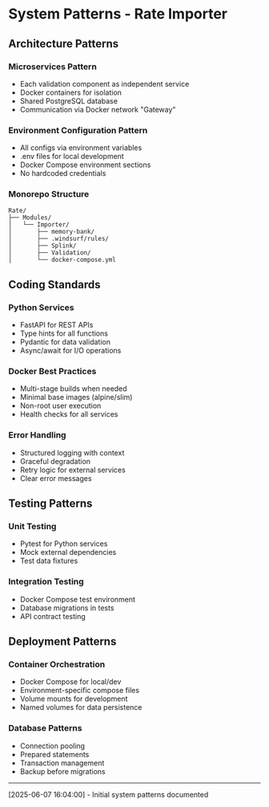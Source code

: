 # System Patterns - Rate Importer

## Architecture Patterns

### Microservices Pattern
- Each validation component as independent service
- Docker containers for isolation
- Shared PostgreSQL database
- Communication via Docker network "Gateway"

### Environment Configuration Pattern
- All configs via environment variables
- .env files for local development
- Docker Compose environment sections
- No hardcoded credentials

### Monorepo Structure
```
Rate/
├── Modules/
│   └── Importer/
│       ├── memory-bank/
│       ├── .windsurf/rules/
│       ├── Splink/
│       ├── Validation/
│       └── docker-compose.yml
```

## Coding Standards

### Python Services
- FastAPI for REST APIs
- Type hints for all functions
- Pydantic for data validation
- Async/await for I/O operations

### Docker Best Practices
- Multi-stage builds when needed
- Minimal base images (alpine/slim)
- Non-root user execution
- Health checks for all services

### Error Handling
- Structured logging with context
- Graceful degradation
- Retry logic for external services
- Clear error messages

## Testing Patterns

### Unit Testing
- Pytest for Python services
- Mock external dependencies
- Test data fixtures

### Integration Testing
- Docker Compose test environment
- Database migrations in tests
- API contract testing

## Deployment Patterns

### Container Orchestration
- Docker Compose for local/dev
- Environment-specific compose files
- Volume mounts for development
- Named volumes for data persistence

### Database Patterns
- Connection pooling
- Prepared statements
- Transaction management
- Backup before migrations

---
[2025-06-07 16:04:00] - Initial system patterns documented

